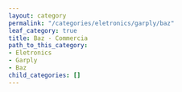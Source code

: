 ```yaml
---
layout: category
permalink: "/categories/eletronics/garply/baz"
leaf_category: true
title: Baz - Commercia
path_to_this_category:
- Eletronics
- Garply
- Baz
child_categories: []
---
```

